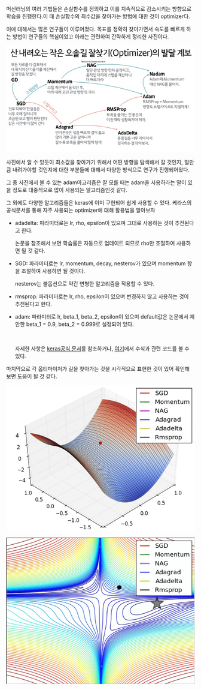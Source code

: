 머신러닝의 여러 기법들은 손실함수를 정의하고 이를 지속적으로 감소시키는 방향으로 학습을 진행한다.이 때 손실함수의 최수값을 찾아가는 방법에 대한 것이 optimizer다.

이에 대해서는 많은 연구들이 이루어졌다. 목표를 정확히 찾아가면서 속도를 빠르게 하는 방법이 연구들의 핵심이었고 아래는 관련하여 간략하게 정리한 사진이다.

![opt01](images/opt01.jpg)

사진에서 알 수 있듯이 최소값을 찾아가기 위해서 어떤 방향을 탐색해서 갈 것인지, 얼만큼 내려가야할 것인지에 대한 부분들에 대해서 다양한 방식으로 연구가 진행되어왔다. 

그 중 사진에서 볼 수 있는 adam아고리즘은 잘 모를 때는 adam을 사용하라는 말이 있을 정도로 대중적으로 많이 사용되는 알고리즘인것 같다.

그 외에도 다양한 알고리즘들은 keras에 이미 구현되어 쉽게 사용할 수 있다.  케라스의 공식문서를 통해 자주 사용되는 optimizer에 대해 활용법을 알아보자

- adadelta: 파라미터로는 lr, rho, epsilon이 있으며 그대로 사용하는 것이 추전된다고 한다. 

  논문을 참조해서 보면 학습률은 자동으로 업데이트 되므로 rho만 조절하여 사용하면 될 것 같다.

- SGD: 파라미터로는 lr, momentum, decay, nesterov가 있으며 momentum 항을 조절하여 사용하면 될 것이다. 

  nesterov는 불옵션으로 약간 변형한 알고리즘을 적용할 수 있다.

- rmsprop: 파라미터로는 lr, rho, epsilon이 있으며 변경하지 않고 사용하는 것이 추천된다고 한다. 

- adam: 파라미터로 lr, beta_1, beta_2, epsilon이 있으며 default값은 논문에서 제안한 beta_1 = 0.9, beta_2 = 0.999로 설정되어 있다. 

  ​	

  자세한 사항은 [keras공식 문서](http://faroit.com/keras-docs/0.2.0/optimizers/)를 참조하거나, [여기](https://forensics.tistory.com/28)에서 수식과 관련 코드를 볼 수 있다.

  

  

마지막으로 각 옵티마이저가 길을 찾아가는 것을 시각적으로 표현한 것이 있어 확인해 보면 도움이 될 것 같다.

![opt2](images/opt2.gif)

![opt3](images/opt3.gif)
